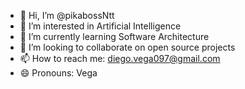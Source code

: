 - 👋 Hi, I’m @pikabossNtt
- 👀 I’m interested in Artificial Intelligence
- 🌱 I’m currently learning Software Architecture
- 💞️ I’m looking to collaborate on open source projects
- 📫 How to reach me: diego.vega097@gmail.com
- 😄 Pronouns: Vega

<!---
pikabossNtt/pikabossNtt is a ✨ special ✨ repository because its `README.md` (this file) appears on your GitHub profile.
You can click the Preview link to take a look at your changes.
--->
